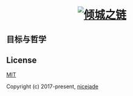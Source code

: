 <h1 align="center"><a href="https://nicelinks.site"><img src="https://image.nicelinks.site/nice-links-logo.png" alt="倾城之链"></a></h1>

## 目标与哲学

## License

[MIT](http://opensource.org/licenses/MIT)

Copyright (c) 2017-present, [nicejade](https://github.com/nicejade)
